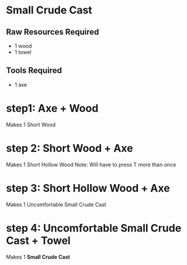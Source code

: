 # Small Crude Cast

## Raw Resources Required
* 1 wood
* 1 towel
## Tools Required
* 1 axe

# step1: Axe + Wood
Makes 1 Short Wood
# step 2: Short Wood + Axe
Makes 1 Short Hollow Wood
Note: Will have to press T more than once
# step 3: Short Hollow Wood + Axe
Makes 1 Uncomfortable Small Crude Cast
# step 4: Uncomfortable Small Crude Cast + Towel
Makes 1 **Small Crude Cast**